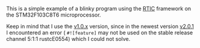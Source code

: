 This is a simple example of a blinky program using the [RTIC](https://github.com/rtic-rs/rtic) framework on the STM32F103C8T6 microprocessor.

Keep in mind that I use the [v1.0.x](https://rtic.rs/1/book/en/) version, since in the newest version [v2.0.1](https://rtic.rs/2/book/en/) I encountered an error ( `#![feature]` may not be used on the stable release channel 5:1:1 rustcE0554) which I could not solve.
